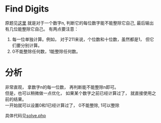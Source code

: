 # Find Digits
原题见[这里](https://www.hackerrank.com/challenges/find-digits/problem)
就是对于一个数字n, 判断它的每位数字能不能整除它自己, 最后输出有几位能整除它自己。
有两点要注意：
1. 每一位单独计算。例如， 对于211来说，个位数和十位数，虽然都是1， 但它们要分别计算。
2. 0不能整除任何数，1能整除任何数。

# 分析
非常直观， 拿数字n的每一位数， 再判断能不能整除n即可。  
但是，也可以稍微做一点优化， 如果某个数字之前已经计算过了， 就直接使用之前的结果。  
一开始就可以设置0和1已经计算过了， 0不能整除, 1可以整除

具体代码见[solve.php](./solve.php)